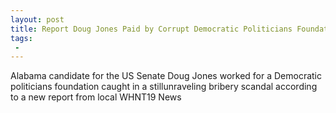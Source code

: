 ```yaml
---
layout: post
title: Report Doug Jones Paid by Corrupt Democratic Politicians Foundation
tags:
 -
---
```

Alabama candidate for the US Senate Doug Jones worked for a Democratic politicians foundation caught in a stillunraveling bribery scandal according to a new report from local WHNT19 News
